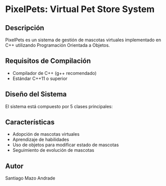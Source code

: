 # PixelPets: Virtual Pet Store System

## Descripción
PixelPets es un sistema de gestión de mascotas virtuales implementado en C++ utilizando Programación Orientada a Objetos.

## Requisitos de Compilación
- Compilador de C++ (g++ recomendado)
- Estándar C++11 o superior


## Diseño del Sistema
El sistema está compuesto por 5 clases principales:


## Características
- Adopción de mascotas virtuales
- Aprendizaje de habilidades
- Uso de objetos para modificar estado de mascotas
- Seguimiento de evolución de mascotas

## Autor
Santiago Mazo Andrade